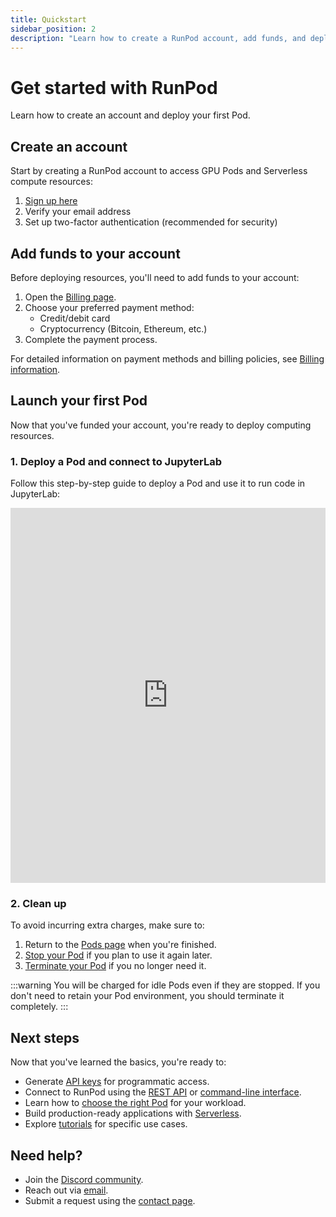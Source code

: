 ```yaml
---
title: Quickstart
sidebar_position: 2
description: "Learn how to create a RunPod account, add funds, and deploy your first GPU Pod."
---
```


# Get started with RunPod

Learn how to create an account and deploy your first Pod.

## Create an account

Start by creating a RunPod account to access GPU Pods and Serverless compute resources:

1. [Sign up here](https://www.runpod.io/console/signup)
2. Verify your email address
3. Set up two-factor authentication (recommended for security)

## Add funds to your account

Before deploying resources, you'll need to add funds to your account:

1. Open the [Billing page](https://www.runpod.io/console/user/billing).
2. Choose your preferred payment method:
   - Credit/debit card
   - Cryptocurrency (Bitcoin, Ethereum, etc.)
3. Complete the payment process.

For detailed information on payment methods and billing policies, see [Billing information](/get-started/billing-information).

## Launch your first Pod

Now that you've funded your account, you're ready to deploy computing resources.

### 1. Deploy a Pod and connect to JupyterLab

Follow this step-by-step guide to deploy a Pod and use it to run code in JupyterLab:

<iframe
  src="https://app.tango.us/app/embed/e494032e-b628-45d6-a134-fd86bb76b668"
  sandbox="allow-scripts allow-top-navigation-by-user-activation allow-popups allow-same-origin"
  security="restricted"
  title="Deploy your first pod"
  width="100%"
  height="600px"
  referrerpolicy="strict-origin-when-cross-origin"
  frameborder="0"
  allowfullscreen
></iframe>

### 2. Clean up

To avoid incurring extra charges, make sure to:

1. Return to the [Pods page](https://www.runpod.io/console/pods) when you're finished.
2. [Stop your Pod](/pods/manage-pods#stop-a-pod) if you plan to use it again later.
3. [Terminate your Pod](/pods/manage-pods#terminate-a-pod) if you no longer need it.

:::warning
You will be charged for idle Pods even if they are stopped. If you don't need to retain your Pod environment, you should terminate it completely.
:::

## Next steps

Now that you've learned the basics, you're ready to:

- Generate [API keys](/get-started/api-keys) for programmatic access.
- Connect to RunPod using the [REST API](https://rest.runpod.io/v1/docs) or [command-line interface](/runpodctl/overview).
- Learn how to [choose the right Pod](/pods/choose-a-pod) for your workload.
- Build production-ready applications with [Serverless](/serverless/get-started).
- Explore [tutorials](/tutorials/overview) for specific use cases.

## Need help?

- Join the [Discord community](https://discord.gg/cUpRmau42V).
- Reach out via [email](mailto:help@runpod.io).
- Submit a request using the [contact page](https://contact.runpod.io/hc/requests/new).